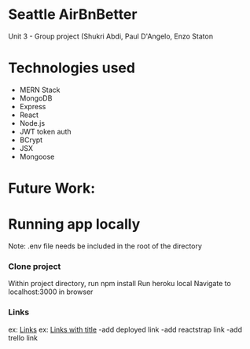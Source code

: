 # Seattle AirBnBetter
Unit 3 - Group project (Shukri Abdi, Paul D'Angelo, Enzo Staton

# Technologies used
- MERN Stack
- MongoDB
- Express
- React
- Node.js
- JWT token auth
- BCrypt
- JSX
- Mongoose

# Future Work:


# Running app locally
Note: .env file needs be included in the root of the directory

### Clone project
Within project directory, run npm install
Run heroku local
Navigate to localhost:3000 in browser

### Links
ex: [Links](http://localhost/)
ex: [Links with title](http://localhost/ "link title")
-add deployed link
-add reactstrap link
-add trello link

